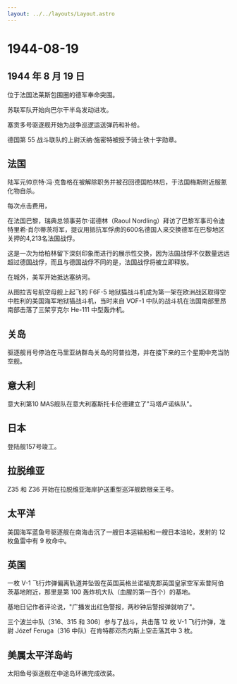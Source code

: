 ```yaml
---
layout: ../../layouts/Layout.astro
---
```


# 1944-08-19

## 1944 年 8 月 19 日

位于法国法莱斯包围圈的德军奉命突围。

苏联军队开始向巴尔干半岛发动进攻。

塞贡多号驱逐舰开始为战争巡逻运送弹药和补给。

德国第 55 战斗联队的上尉沃纳·施密特被授予骑士铁十字勋章。

## 法国

陆军元帅京特·冯·克鲁格在被解除职务并被召回德国柏林后，于法国梅斯附近服氰化物自杀。

每次点击费用，

在法国巴黎，瑞典总领事劳尔·诺德林（Raoul
Nordling）拜访了巴黎军事司令迪特里希·肖尔蒂茨将军，提议用抵抗军俘虏的600名德国人来交换德军在巴黎地区关押的4,213名法国战俘。

这是一次为给柏林留下深刻印象而进行的展示性交换，因为法国战俘不仅数量远远超过德国战俘，而且与德国战俘不同的是，法国战俘将被立即释放。

在城外，美军开始抵达塞纳河。

从图拉吉号航空母舰上起飞的 F6F-5
地狱猫战斗机成为第一架在欧洲战区取得空中胜利的美国海军地狱猫战斗机，当时来自
VOF-1 中队的战斗机在法国南部里昂南部击落了三架亨克尔 He-111 中型轰炸机。

## 关岛

驱逐舰肖号停泊在马里亚纳群岛关岛的阿普拉港，并在接下来的三个星期中充当防空舰。

## 意大利

意大利第10 MAS舰队在意大利塞斯托卡伦德建立了"马塔卢诺纵队"。

## 日本

登陆舰157号竣工。

## 拉脱维亚

Z35 和 Z36 开始在拉脱维亚海岸护送重型巡洋舰欧根亲王号。

## 太平洋

美国海军蓝鱼号驱逐舰在南海击沉了一艘日本运输船和一艘日本油轮，发射的 12
枚鱼雷中有 9 枚命中。

## 英国

一枚 V-1
飞行炸弹偏离轨道并坠毁在英国英格兰诺福克郡英国皇家空军索普阿伯茨基地附近，那里是第
100 轰炸机大队（血腥的第一百个）的基地。

基地日记作者评论说，"广播发出红色警报，两秒钟后警报弹就响了"。

三个波兰中队（316、315 和 306）参与了战斗，共击落 12 枚 V-1
飞行炸弹，准尉 Józef Feruga（316 中队）在肯特郡邓杰内斯上空击落其中 3
枚。

## 美属太平洋岛屿

太阳鱼号驱逐舰在中途岛环礁完成改装。